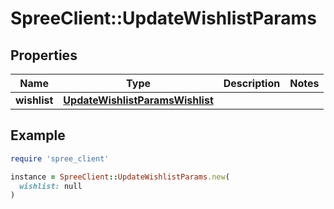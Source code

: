 # SpreeClient::UpdateWishlistParams

## Properties

| Name | Type | Description | Notes |
| ---- | ---- | ----------- | ----- |
| **wishlist** | [**UpdateWishlistParamsWishlist**](UpdateWishlistParamsWishlist.md) |  |  |

## Example

```ruby
require 'spree_client'

instance = SpreeClient::UpdateWishlistParams.new(
  wishlist: null
)
```

